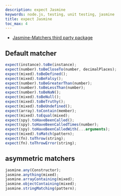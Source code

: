 ```yaml
---
description: expect Jasmine
keywords: node.js, testing, unit testing, jasmine
title: expect Jasmine
toc_max: 4
---
```

* [Jasmine-Matchers third party package](https://github.com/JamieMason/Jasmine-Matchers)

## Default matcher

```ts
expect(instance).toBe(instance);
expect(number).toBeCloseTo(number, decimalPlaces);
expect(mixed).toBeDefined();
expect(mixed).toBeFalsy();
expect(number).toBeGreaterThan(number);
expect(number).toBeLessThan(number);
expect(number).toBeNaN();
expect(mixed).toBeNull();
expect(mixed).toBeTruthy();
expect(mixed).toBeUndefined();
expect(array).toContain(member);
expect(mixed).toEqual(mixed);
expect(spy).toHaveBeenCalled();
expect(spy).toHaveBeenCalledTimes(number);
expect(spy).toHaveBeenCalledWith(...arguments);
expect(mixed).toMatch(pattern);
expect(fn).toThrow(string);
expect(fn).toThrowError(string);
```

## asymmetric matchers

```ts
jasmine.any(Constructor);
jasmine.anything(mixed);
jasmine.arrayContaining(mixed);
jasmine.objectContaining(mixed);
jasmine.stringMatching(pattern);
```
